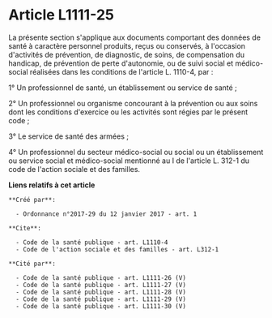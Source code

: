 # Article L1111-25

La présente section s'applique aux documents comportant des données de santé à caractère personnel produits, reçus ou
conservés, à l'occasion d'activités de prévention, de diagnostic, de soins, de compensation du handicap, de prévention de
perte d'autonomie, ou de suivi social et médico-social réalisées dans les conditions de l'article L. 1110-4, par : 

1° Un professionnel de santé, un établissement ou service de santé ; 

2° Un professionnel ou organisme concourant à la prévention ou aux soins dont les conditions d'exercice ou les activités sont
régies par le présent code ; 

3° Le service de santé des armées ; 

4° Un professionnel du secteur médico-social ou social ou un établissement ou service social et médico-social mentionné au I
de l'article L. 312-1 du code de l'action sociale et des familles.

**Liens relatifs à cet article**

	**Créé par**:

	  - Ordonnance n°2017-29 du 12 janvier 2017 - art. 1

	**Cite**:

	  - Code de la santé publique - art. L1110-4
	  - Code de l'action sociale et des familles - art. L312-1

	**Cité par**:

	  - Code de la santé publique - art. L1111-26 (V)
	  - Code de la santé publique - art. L1111-27 (V)
	  - Code de la santé publique - art. L1111-28 (V)
	  - Code de la santé publique - art. L1111-29 (V)
	  - Code de la santé publique - art. L1111-30 (V)
